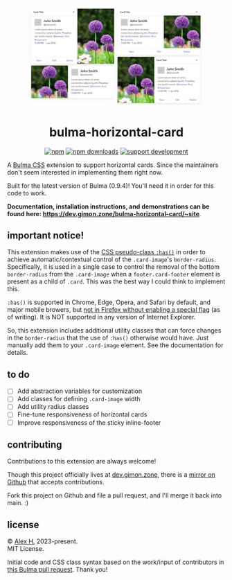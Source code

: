 <div align="center">
<img src="hugo/static/hcard.png" style="max-width: 80%;">
<h1>bulma-horizontal-card</h1>
<p> <a href="https://www.npmjs.com/package/@telophase/bulma-horizontal-divider"><img src="https://img.shields.io/npm/v/@telophase/bulma-horizontal-divider" alt="npm"></a>
<a href="https://www.npmjs.com/package/@telophase/bulma-horizontal-divider"><img src="https://img.shields.io/npm/dw/@telophase/bulma-horizontal-card" alt="npm downloads"></a> <a href="https://ko-fi.com/gimon"><img src="https://img.shields.io/static/v1?label=support&amp;color=blueviolet&amp;message=@%20ko-fi&amp;logo=ko-fi" alt="support development"></a></p>
<p>
</div>

A [Bulma CSS](https://github.com/jgthms/bulma) extension to support horizontal cards. Since the maintainers don't seem interested in implementing them right now.

Built for the latest version of Bulma (0.9.4)! You'll need it in order for this code to work.

**Documentation, installation instructions, and demonstrations can be found here: https://dev.gimon.zone/bulma-horizontal-card/~site**.


## important notice!
This extension makes use of the [CSS pseudo-class `:has()`](https://developer.mozilla.org/en-US/docs/Web/CSS/:has) in order to achieve automatic/contextual control of the `.card-image`'s `border-radius`. Specifically, it is used in a single case to control the removal of the bottom `border-radius` from the `.card-image` when a `footer.card-footer` element is present as a child of `.card`. This was the best way I could think to implement this.

`:has()` is supported in Chrome, Edge, Opera, and Safari by default, and major mobile browers, but [not in Firefox without enabling a special flag](https://caniuse.com/css-has) (as of writing). It is NOT supported in any version of Internet Explorer.

So, this extension includes additional utility classes that can force changes in the `border-radius` that the use of `:has()` otherwise would have. Just manually add them to your `.card-image` element. See the documentation for details.


## to do
- [ ] Add abstraction variables for customization
- [ ] Add classes for defining `.card-image` width
- [ ] Add utility radius classes
- [ ] Fine-tune responsiveness of horizontal cards
- [ ] Improve responsiveness of the sticky inline-footer

## contributing
Contributions to this extension are always welcome!

Though this project officially lives at [dev.gimon.zone](https://dev.gimon.zone/bulma-horizontal-card/~files), there is a [mirror on Github](https://github.com/telophase/bulma-horizontal-card) that accepts contributions. 

Fork this project on Github and file a pull request, and I'll merge it back into main. :)

## license
&#169; [Alex H.](https://gimon.zone) 2023-present.<br>
MIT License.

Initial code and CSS class syntax based on the work/input of contributors in [this Bulma pull request](https://github.com/jgthms/bulma/pull/1596). Thank you!

